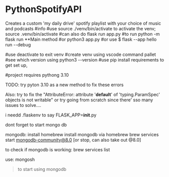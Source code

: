 # PythonSpotifyAPI
Creates a custom 'my daily drive' spotify playlist with your choice of music and podcasts
#info
#use source ./venv/bin/activate to activate the venv; source .venv/bin/activate
#can also do flask run app.py
#to run python -m flask run **Main method
#or python3 app.py
#or use $ flask --app hello run --debug


#use deactivate to exit venv
#create venv using vscode command pallet
#see which version using python3 --version
#use pip install requirements to get set up,

#project requires pythong 3.10



TODO: 
try pyton 3.10 as a new method to fix these errors

Also: try to fix the "AttributeError: attribute '__default__' of 'typing.ParamSpec' objects is not writable"
or try going from scratch since there' sso many issues to solve....


i needd .flaskenv to say 
FLASK_APP=__init__.py

dont forget to start mongo db



mongodb:
install homebrew
install mongodb via homebrew
brew services start mongodb-community@8.0 [or stop, can also take out @8.0]


to check if mongodb is working: brew services list

use: mongosh
> to start using mongodb